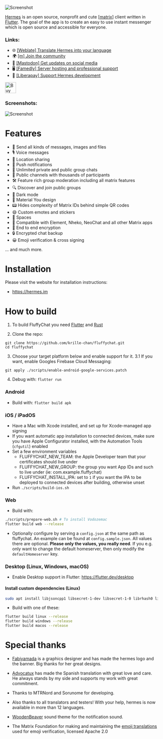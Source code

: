 ![Screenshot](https://github.com/krille-chan/hermes/blob/main/assets/banner_transparent.png?raw=true)

[Hermes](https://hermes.im) is an open source, nonprofit and cute [[matrix](https://matrix.org)] client written in [Flutter](https://flutter.dev). The goal of the app is to create an easy to use instant messenger which is open source and accessible for everyone.

### Links:

- 🌐 [[Weblate] Translate Hermes into your language](https://hosted.weblate.org/projects/hermes/)
- 🌍 [[m] Join the community](https://matrix.to/#/#hermes:matrix.org)
- 📰 [[Mastodon] Get updates on social media](https://troet.cafe/@krille)
- 🖥️ [[Famedly] Server hosting and professional support](https://famedly.com/kontakt)
- 💝 [[Liberapay] Support Hermes development](https://de.liberapay.com/KrilleChritzelius)

<a href='https://ko-fi.com/C1C86VN53' target='_blank'><img height='36' style='border:0px;height:36px;' src='https://storage.ko-fi.com/cdn/kofi5.png?v=3' border='0' alt='Buy Me a Coffee at ko-fi.com' /></a>

### Screenshots:

![Screenshot](https://github.com/krille-chan/hermes/blob/main/docs/screenshots/product.jpeg?raw=true)

# Features

- 📩 Send all kinds of messages, images and files
- 🎙️ Voice messages
- 📍 Location sharing
- 🔔 Push notifications
- 💬 Unlimited private and public group chats
- 📣 Public channels with thousands of participants
- 🛠️ Feature rich group moderation including all matrix features
- 🔍 Discover and join public groups
- 🌙 Dark mode
- 🎨 Material You design
- 📟 Hides complexity of Matrix IDs behind simple QR codes
- 😄 Custom emotes and stickers
- 🌌 Spaces
- 🔄 Compatible with Element, Nheko, NeoChat and all other Matrix apps
- 🔐 End to end encryption
- 🔒 Encrypted chat backup
- 😀 Emoji verification & cross signing

... and much more.


# Installation

Please visit the website for installation instructions:

- https://hermes.im

# How to build

1. To build FluffyChat you need [Flutter](https://flutter.dev) and [Rust](https://www.rust-lang.org/tools/install)

2. Clone the repo:
```
git clone https://github.com/krille-chan/fluffychat.git
cd fluffychat
```
3. Choose your target platform below and enable support for it.
3.1 If you want, enable Googles Firebase Cloud Messaging:

`git apply ./scripts/enable-android-google-services.patch`

4. Debug with: `flutter run`

### Android

* Build with: `flutter build apk`

### iOS / iPadOS

* Have a Mac with Xcode installed, and set up for Xcode-managed app signing
* If you want automatic app installation to connected devices, make sure you have Apple Configurator installed, with the Automation Tools (`cfgutil`) enabled
* Set a few environment variables
    * FLUFFYCHAT_NEW_TEAM: the Apple Developer team that your certificates should live under
    * FLUFFYCHAT_NEW_GROUP: the group you want App IDs and such to live under (ie: com.example.fluffychat)
    * FLUFFYCHAT_INSTALL_IPA: set to `1` if you want the IPA to be deployed to connected devices after building, otherwise unset
* Run `./scripts/build-ios.sh`

### Web

* Build with:
```bash
./scripts/prepare-web.sh # To install Vodozemac
flutter build web --release
```

* Optionally configure by serving a `config.json` at the same path as fluffychat.
  An example can be found at `config.sample.json`. All values there are optional.
  **Please only the values, you really need**. If you e.g. only want
  to change the default homeserver, then only modify the `defaultHomeserver` key.

### Desktop (Linux, Windows, macOS)

* Enable Desktop support in Flutter: https://flutter.dev/desktop

#### Install custom dependencies (Linux)

```bash
sudo apt install libjsoncpp1 libsecret-1-dev libsecret-1-0 librhash0 libwebkit2gtk-4.0-dev
```

* Build with one of these:
```bash
flutter build linux --release
flutter build windows --release
flutter build macos --release
```


# Special thanks

* <a href="https://github.com/fabiyamada">Fabiyamada</a> is a graphics designer and has made the hermes logo and the banner. Big thanks for her great designs.

* <a href="https://github.com/advocatux">Advocatux</a> has made the Spanish translation with great love and care. He always stands by my side and supports my work with great commitment.

* Thanks to MTRNord and Sorunome for developing.

* Also thanks to all translators and testers! With your help, hermes is now available in more than 12 languages.

* <a href="https://github.com/madsrh/WoodenBeaver">WoodenBeaver</a> sound theme for the notification sound.

* The Matrix Foundation for making and maintaining the [emoji translations](https://github.com/matrix-org/matrix-spec/blob/main/data-definitions/sas-emoji.json) used for emoji verification, licensed Apache 2.0
